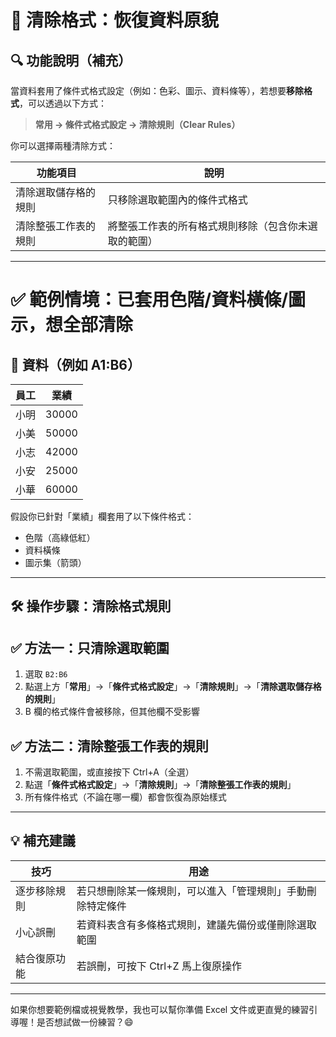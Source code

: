 # 🧹 清除格式：恢復資料原貌

## 🔍 功能說明（補充）

當資料套用了條件式格式設定（例如：色彩、圖示、資料條等），若想要**移除格式**，可以透過以下方式：

> **常用 → 條件式格式設定 → 清除規則（Clear Rules）**

你可以選擇兩種清除方式：

| 功能項目 | 說明 |
|----------|------|
| 清除選取儲存格的規則 | 只移除選取範圍內的條件式格式 |
| 清除整張工作表的規則 | 將整張工作表的所有格式規則移除（包含你未選取的範圍）|

---

# ✅ 範例情境：已套用色階/資料橫條/圖示，想全部清除

## 📄 資料（例如 A1:B6）

| 員工   | 業績 |
|--------|------|
| 小明   | 30000 |
| 小美   | 50000 |
| 小志   | 42000 |
| 小安   | 25000 |
| 小華   | 60000 |

假設你已針對「業績」欄套用了以下條件格式：
- 色階（高綠低紅）
- 資料橫條
- 圖示集（箭頭）

---

## 🛠 操作步驟：清除格式規則

## ✅ 方法一：只清除選取範圍
1. 選取 `B2:B6`
2. 點選上方「**常用**」→「**條件式格式設定**」→「**清除規則**」→「**清除選取儲存格的規則**」
3. B 欄的格式條件會被移除，但其他欄不受影響

## ✅ 方法二：清除整張工作表的規則
1. 不需選取範圍，或直接按下 Ctrl+A（全選）
2. 點選「**條件式格式設定**」→「**清除規則**」→「**清除整張工作表的規則**」
3. 所有條件格式（不論在哪一欄）都會恢復為原始樣式

---

## 💡 補充建議

| 技巧 | 用途 |
|------|------|
| 逐步移除規則 | 若只想刪除某一條規則，可以進入「管理規則」手動刪除特定條件 |
| 小心誤刪 | 若資料表含有多條格式規則，建議先備份或僅刪除選取範圍 |
| 結合復原功能 | 若誤刪，可按下 Ctrl+Z 馬上復原操作 |

---

如果你想要範例檔或視覺教學，我也可以幫你準備 Excel 文件或更直覺的練習引導喔！是否想試做一份練習？😄